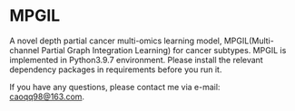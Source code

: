 # MPGIL


A novel depth partial cancer multi-omics learning model, MPGIL(Multi-channel Partial Graph Integration Learning) for cancer subtypes. MPGIL is implemented in Python3.9.7 environment. Please install the relevant dependency packages in requirements before you run it.  

If you have any questions, please contact me via e-mail: caoqq98@163.com.
